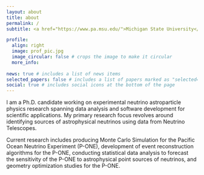 ```yaml
---
layout: about
title: about
permalink: /
subtitle: <a href="https://www.pa.msu.edu/">Michigan State University</a> . 567 Wilson Rd., East Lansing, MI 48824 . BPS Room 4235.

profile:
  align: right
  image: prof_pic.jpg
  image_circular: false # crops the image to make it circular
  more_info: 
  
news: true # includes a list of news items
selected_papers: false # includes a list of papers marked as "selected={true}"
social: true # includes social icons at the bottom of the page
---
```



I am a Ph.D. candidate working on experimental neutrino astroparticle physics research spanning data analysis and software development for scientific applications. My primary research focus revolves around identifying sources of astrophysical neutrinos using data from Neutrino Telescopes.

Current research includes producing Monte Carlo Simulation for the Pacific Ocean Neutrino Experiment (P-ONE), development of event reconstruction algorithms for the P-ONE, conducting statistical data analysis to forecast the sensitivity of the P-ONE to astrophysical point sources of neutrinos, and geometry optimization studies for the P-ONE.
